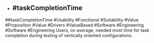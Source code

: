 - ## #taskCompletionTime
##taskCompletionTime #Usability #Functional #Suitability #Value #Proposition #Value #Drivers #ValueBased #Software #Engineering #Software #Engineering 
Users, on average, needed most time for task completion during testing of vertically oriented configurations.

